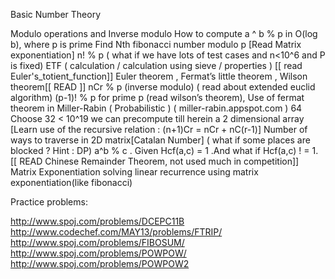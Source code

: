 Basic Number Theory  

Modulo operations and Inverse modulo
How to compute a ^ b % p in O(log b), where p is prime
Find Nth fibonacci number modulo p [Read Matrix exponentiation]
n! % p  ( what if we have lots of test cases and n<10^6 and P is fixed)
ETF ( calculation / calculation using sieve / properties ) [[ read Euler's_totient_function]]
Euler theorem , Fermat’s little theorem , Wilson theorem[[ READ ]]
nCr % p (inverse modulo) ( read about extended euclid algorithm)
(p-1)! % p  for prime p (read wilson’s theorem), Use of fermat theorem in Miller-Rabin ( Probabilistic ) ( miller-rabin.appspot.com )
64 Choose 32 < 10^19 we can precompute till herein a 2 dimensional array [Learn use of the recursive relation : (n+1)Cr = nCr + nC(r-1)]
Number of ways to traverse in 2D matrix[Catalan Number] ( what if some places are blocked ? Hint : DP)
a^b % c . Given Hcf(a,c) = 1 .And  what if Hcf(a,c) ! = 1.  [[ READ Chinese Remainder Theorem, not used much in competition]]
Matrix Exponentiation
solving linear recurrence using matrix exponentiation(like fibonacci)

Practice problems:

http://www.spoj.com/problems/DCEPC11B </br>
http://www.codechef.com/MAY13/problems/FTRIP/ </br>
http://www.spoj.com/problems/FIBOSUM/ </br>
http://www.spoj.com/problems/POWPOW/ </br>
http://www.spoj.com/problems/POWPOW2  </br>
